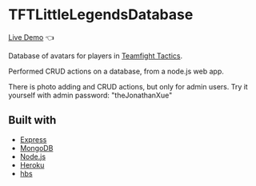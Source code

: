 # TFTLittleLegendsDatabase

[Live Demo](https://tftlittlelegenddatabase.herokuapp.com/) :point_left:

Database of avatars for players in [Teamfight Tactics](https://teamfighttactics.leagueoflegends.com/en-us/).

Performed CRUD actions on a database, from a node.js web app.

There is photo adding and CRUD actions, but only for admin users. Try it yourself with admin password: "theJonathanXue"

## Built with

- [Express](https://expressjs.com/)
- [MongoDB](https://www.mongodb.com/)
- [Node.js](https://nodejs.org/en/)
- [Heroku](https://dashboard.heroku.com/)
- [hbs](https://handlebarsjs.com/)
